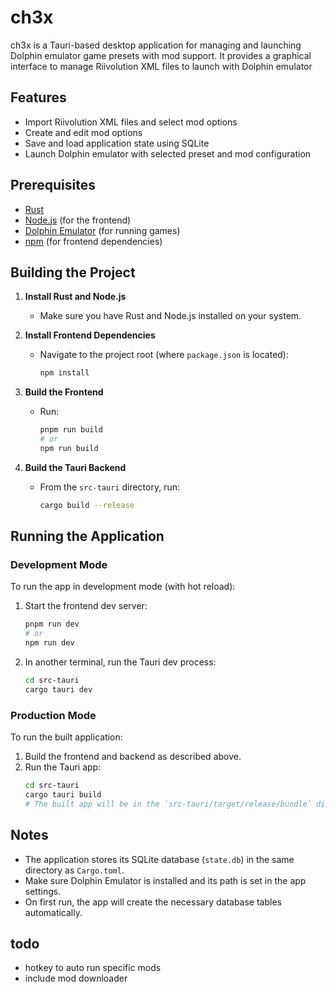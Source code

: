# ch3x

ch3x is a Tauri-based desktop application for managing and launching Dolphin emulator game presets with mod support. It provides a graphical interface to manage Riivolution XML files to launch with Dolphin emulator

## Features
- Import Riivolution XML files and select mod options
- Create and edit mod options
- Save and load application state using SQLite
- Launch Dolphin emulator with selected preset and mod configuration

## Prerequisites
- [Rust](https://www.rust-lang.org/tools/install)
- [Node.js](https://nodejs.org/) (for the frontend)
- [Dolphin Emulator](https://dolphin-emu.org/) (for running games)
- [npm](https://www.npmjs.com/) (for frontend dependencies)

## Building the Project

1. **Install Rust and Node.js**
   - Make sure you have Rust and Node.js installed on your system.

2. **Install Frontend Dependencies**
   - Navigate to the project root (where `package.json` is located):
     ```sh
     npm install
     ```

3. **Build the Frontend**
   - Run:
     ```sh
     pnpm run build
     # or
     npm run build
     ```

4. **Build the Tauri Backend**
   - From the `src-tauri` directory, run:
     ```sh
     cargo build --release
     ```

## Running the Application

### Development Mode
To run the app in development mode (with hot reload):

1. Start the frontend dev server:
   ```sh
   pnpm run dev
   # or
   npm run dev
   ```
2. In another terminal, run the Tauri dev process:
   ```sh
   cd src-tauri
   cargo tauri dev
   ```

### Production Mode
To run the built application:

1. Build the frontend and backend as described above.
2. Run the Tauri app:
   ```sh
   cd src-tauri
   cargo tauri build
   # The built app will be in the `src-tauri/target/release/bundle` directory
   ```

## Notes
- The application stores its SQLite database (`state.db`) in the same directory as `Cargo.toml`.
- Make sure Dolphin Emulator is installed and its path is set in the app settings.
- On first run, the app will create the necessary database tables automatically.



## todo
- hotkey to auto run specific mods
- include mod downloader
